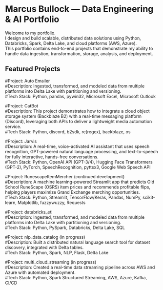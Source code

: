 # Marcus Bullock — Data Engineering & AI Portfolio

Welcome to my portfolio.  
I design and build scalable, distributed data solutions using Python, Databricks, Spark, Delta Lake, and cloud platforms (AWS, Azure).  
This portfolio contains end-to-end projects that demonstrate my ability to handle data ingestion, transformation, storage, analysis, and deployment.

## Featured Projects

#Project: Auto Emailer  
#Description: Ingested, transformed, and modeled data from multiple platforms into Delta Lake with partitioning and versioning.  
#Tech Stack: Python, pandas, pywin32, Microsoft Excel, Microsoft Outlook  

#Project: CatBot  
#Description: This project demonstrates how to integrate a cloud object storage system (Backblaze B2) with a real-time messaging platform (Discord), leveraging both APIs to deliver a lightweight media automation service.  
#Tech Stack: Python, discord, b2sdk, re(regex), backblaze, os  

#Project: Jarvis  
#Description: A real-time, voice-activated AI assistant that uses speech recognition, GPT-powered natural language processing, and text-to-speech for fully interactive, hands-free conversations.  
#Tech Stack: Python, OpenAI API (GPT-3/4), Hugging Face Transformers (GPT-2), PyTorch, SpeechRecognition, pyttsx3, Google Web Speech API  

#Project: RunescapeItemMercher  (continued development)  
#Description:  A machine learning-powered Streamlit app that predicts Old School RuneScape (OSRS) item prices and recommends profitable flips, helping players maximize Grand Exchange merching opportunities.   
#Tech Stack:  Python, Streamlit, TensorFlow/Keras, Pandas, NumPy, scikit-learn, Matplotlib, fuzzywuzzy, Requests    

#Project: databricks_etl   
#Description: Ingested, transformed, and modeled data from multiple platforms into Delta Lake with partitioning and versioning.    
#Tech Stack: Python, PySpark, Databricks, Delta Lake, SQL  

#Project: nlp_data_catalog  (in progress)  
#Description: Built a distributed natural language search tool for dataset discovery, integrated with Delta tables.  
#Tech Stack: Python, Spark, NLP, Flask, Delta Lake  

#Project: multi_cloud_streaming  (in progress)  
#Description: Created a real-time data streaming pipeline across AWS and Azure with automated deployment.  
#Tech Stack: Python, Spark Structured Streaming, AWS, Azure, Kafka, CI/CD  
